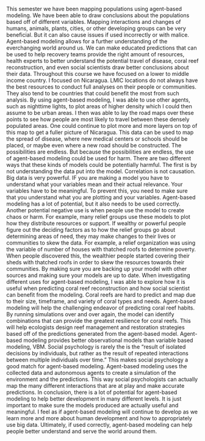 This semester we have been mapping populations using agent-based modeling. We have been able to draw conclusions about the populations based off of different variables. Mapping interactions and changes of humans, animals, plants, cities, or other developing groups can be very beneficial. But it can also cause issues if used incorrectly or with malice. Agent-based modeling allows for a further understanding of the everchanging world around us. We can make educated predictions that can be used to help recovery teams provide the right amount of resources, health experts to better understand the potential travel of disease, coral reef reconstruction, and even social scientists draw better conclusions about their data. 
Throughout this course we have focused on a lower to middle income country. I focused on Nicaragua. LMIC locations do not always have the best resources to conduct full analyses on their people or communities. They also tend to be countries that could benefit the most from such analysis. By using agent-based modeling, I was able to use other agents, such as nighttime lights, to plot areas of higher density which I could then assume to be urban areas. I then was able to lay the road maps over these points to see how people are most likely to travel between these densely populated areas. One could continue to plot more and more layers on top of this map to get a fuller picture of Nicaragua. This data can be used to map the spread of disease, where new medical centers or schools should be placed, or maybe even where a new road should be constructed. The possibilities are endless. But because the possibilities are endless, the use of agent-based modeling could be used for harm. 
There are two different ways that these kinds of models could be potentially harmful. The first is by not understanding the data put into the model. Correlation is not causation. Big data is very powerful. IF you are making a model you have to understand what your variables mean and their actual relevance. Your variables have to be meaningful. To prevent this, you need to make sure that you understand what you are plotting and your variables. Agent-based modeling has a lot of potential, but it also needs to be used correctly. Another potential negative use is when people use the model to create chaos or harm. For example, many relief groups use these models to plot how they distribute resources or support. If wealthy or powerful people figure out the deciding factors as to how the relief groups go about determining areas of need, they may make changes to their lives or communities to skew the data. For example, a relief organization was using the variable of number of houses with thatched roofs to determine poverty. When people discovered this, the wealthier people started covering their sheds with thatched roofs in order to skew the resources towards their communities. By making sure you are backing up your model with other sources and making sure your models are up to date. 
When investigating different uses for agent-based modeling, I was able to explore how it is useful when predicting coral reef reconstruction and how social scientist can benefit from the modeling. Coral reefs are hard to predict and map due to their size, timeframe, and variety of coral types and needs. Agent-based modeling will help the challenging endeavor of predicting coral reef habits. By running simulations over and over again, the model can identify combinations that can provide the greatest resilience for coral reefs. This will help ecologists design reef management and restoration strategies based off of the predictions generated from the agent-based model. Agent-based modeling provides better observational models than variable based modeling, VBM. Social psychology is rarely the is the “result of isolated decisions by individuals, but rather as the result of repeated interactions between multiple individuals over time.” This makes social psychology a good match for agent-based modeling. Agent-based modeling uses the collected data and autonomous agents to create a simulation of the environment and the predictions. This way social psychologists can actually map the many different interactions that are at play and make accurate predictions.
In conclusion, there is a lot of potential for agent-based modeling to help better development in many different levels. It is just important to make sure the models produced are actually useful and meaningful. I feel as if agent-based modeling will continue to develop as we learn more and more about human development and how to appropriately use big data. Ultimately, if used correctly, agent-based modeling can help people better understand and serve the world around them.

